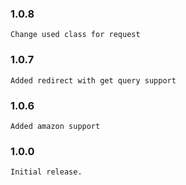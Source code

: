 ### 1.0.8
    Change used class for request
### 1.0.7
    Added redirect with get query support
### 1.0.6
    Added amazon support
### 1.0.0
    Initial release.
